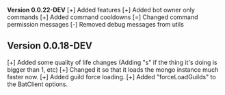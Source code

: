 **Version 0.0.22-DEV**
[+] Added features
[+] Added bot owner only commands
[+] Added command cooldowns
[=] Changed command permission messages
[-] Removed debug messages from utils

**Version 0.0.18-DEV**
---
[+] Added some quality of life changes (Adding "s" if the thing it's doing is bigger than 1, etc)
[+] Changed it so that it loads the mongo instance much faster now.
[+] Added guild force loading.
[+] Added "forceLoadGuilds" to the BatClient options.
